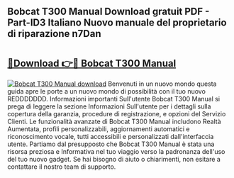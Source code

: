 ## Bobcat T300 Manual Download gratuit PDF - Part-ID3 Italiano Nuovo manuale del proprietario di riparazione n7Dan

# <h2><a href="http://df9atd.blite.top/?on=Bobcat+T300+Manual">🔗Download 👉🔴 Bobcat T300 Manual</a></h2>

[![Bobcat T300 Manual download](https://i.imgur.com/lujVjoI.png)](http://df9atd.blite.top/?on=Bobcat+T300+Manual)
Benvenuti in un nuovo mondo questa guida apre le porte a un nuovo mondo di possibilità con il tuo nuovo REDDDDDDD. Informazioni importanti Sull'utente Bobcat T300 Manual si prega di leggere la sezione Informazioni Sull'utente per i dettagli sulla copertura della garanzia, procedure di registrazione, e opzioni del Servizio Clienti. Le funzionalità avanzate di Bobcat T300 Manual includono Realtà Aumentata, profili personalizzabili, aggiornamenti automatici e riconoscimento vocale, tutti accessibili e personalizzati dall'interfaccia utente. Partiamo dal presupposto che Bobcat T300 Manual è stata una risorsa preziosa e Informativa nel tuo viaggio verso la padronanza dell'uso del tuo nuovo gadget. Se hai bisogno di aiuto o chiarimenti, non esitare a contattare il nostro team di supporto.

